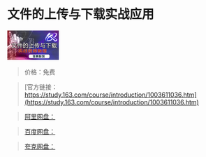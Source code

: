 # 文件的上传与下载实战应用

![img](../../../assets/study163/free/6631917688188490472.jpg)

> 价格：免费

> [官方链接：https://study.163.com/course/introduction/1003611036.htm](https://study.163.com/course/introduction/1003611036.htm)

> [阿里网盘：]()

> [百度网盘：]()

> [夸克网盘：]()
